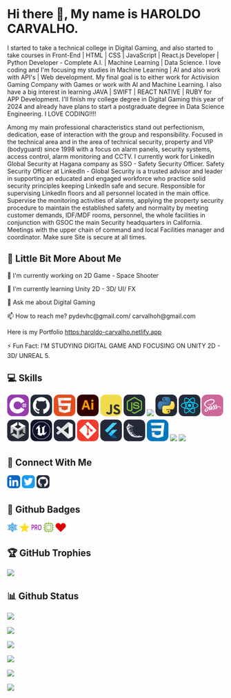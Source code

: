 # Hi there 👋, My name is HAROLDO CARVALHO.

I started to take a technical college in Digital Gaming, and also started to take courses in Front-End | HTML | CSS | JavaScript | React.js Developer | Python Developer - Complete A.I. | Machine Learning | Data Science. I love coding and I'm focusing my studies in Machine Learning | AI  and also work with API's | Web development. My final goal is to either work for Activision Gaming Company with Games or work with AI and Machine Learning. I also have a big interest in learning JAVA | SWIFT | REACT NATIVE | RUBY for APP Development. I'll finish my college degree in Digital Gaming this year of 2024 and already have plans to start a postgraduate degree in Data Science Engineering. I LOVE CODING!!!!

Among my main professional characteristics stand out perfectionism, dedication, ease of interaction with the group and responsibility. Focused in the technical area and in the area of ​​technical security, property and VIP (bodyguard) since 1998 with a focus on alarm panels, security systems, access control, alarm monitoring and CCTV. I currently work for LinkedIn Global Security at Hagana company as SSO - Safety Security Officer. Safety Security Officer at LinkedIn - Global Security is a trusted advisor and leader in supporting an educated and engaged workforce who practice solid security principles keeping LinkedIn safe and secure. Responsible for supervising LinkedIn floors and all personnel located in the main office. Supervise the monitoring activities of alarms, applying the property security procedure to maintain the established safety and normality by meeting customer demands, IDF/MDF rooms, personnel, the whole facilities in conjunction with GSOC the main Security headquarters in California. Meetings with the upper chain of command and local Facilities manager and coordinator. Make sure Site is secure at all times.


## 💫 Little Bit More About Me
<p>🔭 I'm currently working on 2D Game - Space Shooter</p>
<p>🌱 I'm currently learning Unity 2D - 3D/ UI/ FX</p>
<p>💬 Ask me about Digital Gaming</p>
<p>📫 How to reach me? pydevhc@gmail.com/ carvalhoh@gmail.com</p>
<p>Here is my Portfolio <a href="https://haroldo-carvalho.netlify.app/">https:haroldo-carvalho.netlify.app</a></p>
<p>⚡ Fun Fact: I'M STUDYING DIGITAL GAME AND FOCUSING ON UNITY 2D - 3D/ UNREAL 5. </p>

## 💻 Skills
<p>
<img src="https://github.com/tandpfun/skill-icons/raw/main/icons/CS.svg" style="margin-bottom: 5px;" height="50px" />
<img src="https://github.com/tandpfun/skill-icons/raw/main/icons/Github-Dark.svg" style="margin-bottom: 5px;" height="50px" /> 
<img src="https://github.com/tandpfun/skill-icons/raw/main/icons/HTML.svg" style="margin-bottom: 5px;" height="50px" />  
<img src="https://github.com/tandpfun/skill-icons/raw/main/icons/Illustrator.svg" style="margin-bottom: 5px;" height="50px" /> 
<img src="https://github.com/tandpfun/skill-icons/raw/main/icons/JavaScript.svg" style="margin-bottom: 5px;" height="50px" /> 
<img src="https://github.com/tandpfun/skill-icons/raw/main/icons/NodeJS-Dark.svg" style="margin-bottom: 5px;" height="50px" /> 
<img src="https://github.com/tandpfun/skill-icons/raw/main/icons/Npm-Dark.svg" style="margin-bottom: 5px;" height="50px" /> 
<img src="https://github.com/tandpfun/skill-icons/raw/main/icons/Python-Dark.svg" style="margin-bottom: 5px;" height="50px" /> 
<img src="https://github.com/tandpfun/skill-icons/raw/main/icons/React-Dark.svg" style="margin-bottom: 5px;" height="50px" /> 
<img src="https://github.com/tandpfun/skill-icons/raw/main/icons/Sass.svg" style="margin-bottom: 5px;" height="50px" /> 
<img src="https://github.com/tandpfun/skill-icons/raw/main/icons/Unity-Dark.svg" style="margin-bottom: 5px;" height="50px" /> 
<img src="https://github.com/tandpfun/skill-icons/raw/main/icons/UnrealEngine.svg" style="margin-bottom: 5px;" height="50px" /> 
<img src="https://github.com/tandpfun/skill-icons/raw/main/icons/VSCode-Dark.svg" style="margin-bottom: 5px;" height="50px" /> 
<img src="https://github.com/tandpfun/skill-icons/raw/main/icons/Git.svg" style="margin-bottom: 5px;" height="50px" /> 
<img src="https://github.com/tandpfun/skill-icons/raw/main/icons/Flutter-Dark.svg" style="margin-bottom: 5px;" height="50px" /> 
<img src="https://github.com/tandpfun/skill-icons/raw/main/icons/Flask-Dark.svg" style="margin-bottom: 5px;" height="50px" /> 
<img src="https://github.com/tandpfun/skill-icons/raw/main/icons/CSS.svg" style="margin-bottom: 5px;" height="50px" /> 
<img src="https://github.com/tandpfun/skill-icons/raw/main/icons/Anaconda-Dark.svg" style="margin-bottom: 5px;" height="50px" /> 
<img src="https://github.com/tandpfun/skill-icons/raw/main/icons/ScikitLearn-Dark.svg" style="margin-bottom: 5px;" height="50px" />
</p>

## 👥 Connect With Me
<p>
<a href="https://linkedin.com/in/haroldo-carvalho-47317475"><img src="https://github.com/tandpfun/skill-icons/raw/main/icons/LinkedIn.svg" style="margin-bottom: 4px;" height="30px" target="_blank"></a>
<a href="https://twitter.com/HaroldoTico41st"><img src="https://github.com/tandpfun/skill-icons/raw/main/icons/Twitter.svg" style="margin-bottom: 4px;" height="30px" target="_blank"></a> 
<a href="https://github.com/HaroldoC"><img src="https://github.com/tandpfun/skill-icons/raw/main/icons/Github-Dark.svg" style="margin-bottom: 4px;" height="30px" target="_blank"></a>  

## 🌟 Github Badges
<p>
<img src="https://raw.githubusercontent.com/acervenky/animated-github-badges/master/assets/acbadge.gif" height="24px">
<img src="https://raw.githubusercontent.com/acervenky/animated-github-badges/master/assets/starbadge.gif" height="24px">
<img src="https://raw.githubusercontent.com/acervenky/animated-github-badges/master/assets/pro.gif" height="24px">
<img src="https://raw.githubusercontent.com/acervenky/animated-github-badges/master/assets/devbadge.gif" height="24px">
<img src="https://raw.githubusercontent.com/acervenky/animated-github-badges/master/assets/sponsorbadge.gif" height="24px">
</p>

## 🏆 GitHub Trophies

<p><img src="https://github-profile-trophy.vercel.app/?username=HaroldoC">
</p>

## 📊 Github Status

<p><img src="https://activity-graph.herokuapp.com/graph?username=HaroldoC"><p>

<p><img src="https://github-readme-stats.vercel.app/api?username=HaroldoC&show_icons=true"><p>

<p><img src="https://github-readme-stats.vercel.app/api/top-langs/?username=HaroldoC&layout=compact"><p>

<p><img src="https://metrics.lecoq.io/HaroldoC"><p>

<p><img src="https://github-readme-streak-stats.herokuapp.com/?user=HaroldoC"><p>

<p><img src="https://visitcount.itsvg.in/api?id=HaroldoC&label=Profile%20Views&color=12&icon=5&pretty=true"><p>
